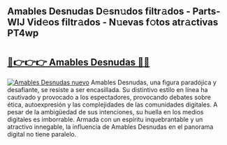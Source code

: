 ## Amables Desnudas D𝚎sn𝚞dos filtr𝚊dos - Parts-WIJ Vid𝚎os filtr𝚊dos - N𝚞evas f𝚘tos atr𝚊ctivas PT4wp

# <h2><a href="http://mb6ho2g.tromn.icu/?c=Amables+Desnudas">🔗👉👉👉 Amables Desnudas 🔗🔗</a></h2>

[![Amables Desnudas nuevo](https://i.imgur.com/pEAQMta.gif)](http://mb6ho2g.tromn.icu/?c=Amables+Desnudas)
Amables Desnudas, una figura paradójica y desafiante, se resiste a ser encasillada. Su distintivo estilo en línea ha cautivado y provocado a los espectadores, provocando debates sobre ética, autoexpresión y las complejidades de las comunidades digitales. A pesar de la ambigüedad de sus intenciones, su huella en los medios digitales es imborrable. Armada con un espíritu inquebrantable y un atractivo innegable, la influencia de Amables Desnudas en el panorama digital no tiene paralelo.
